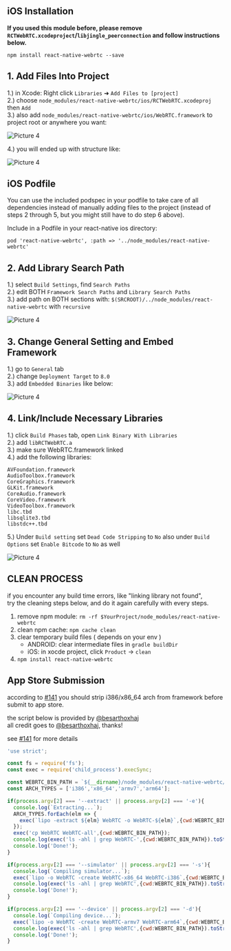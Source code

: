 ## iOS Installation

**If you used this module before, please remove `RCTWebRTC.xcodeproject`/`libjingle_peerconnection` and follow   instructions below.**

`npm install react-native-webrtc --save`  

## 1. Add Files Into Project

1.) in Xcode: Right click `Libraries` ➜ `Add Files to [project]`  
2.) choose `node_modules/react-native-webrtc/ios/RCTWebRTC.xcodeproj` then `Add`  
3.) also add `node_modules/react-native-webrtc/ios/WebRTC.framework` to project root or anywhere you want:  

![Picture 4](https://github.com/oney/react-native-webrtc/blob/master/Documentation/doc_install_xcode_add_xcodeproject.png)

4.) you will ended up with structure like:  

![Picture 4](https://github.com/oney/react-native-webrtc/blob/master/Documentation/doc_install_xcode_file_structure.png)

## iOS Podfile

You can use the included podspec in your podfile to take care of all dependencies instead of manually adding files to the project (instead of steps 2 through 5, but you might still have to do step 6 above).

Include in a Podfile in your react-native ios directory:

```
pod 'react-native-webrtc', :path => '../node_modules/react-native-webrtc'
```

## 2. Add Library Search Path

1.) select `Build Settings`, find `Search Paths`  
2.) edit BOTH `Framework Search Paths` and `Library Search Paths`  
3.) add path on BOTH sections with: `$(SRCROOT)/../node_modules/react-native-webrtc` with `recursive`  

![Picture 4](https://github.com/oney/react-native-webrtc/blob/master/Documentation/doc_install_xcode_search_path.png)

## 3. Change General Setting and Embed Framework

1.) go to `General` tab  
2.) change `Deployment Target` to `8.0`  
3.) add `Embedded Binaries` like below:  

![Picture 4](https://github.com/oney/react-native-webrtc/blob/master/Documentation/doc_install_xcode_embed_framework.png)


## 4. Link/Include Necessary Libraries


1.) click `Build Phases` tab, open `Link Binary With Libraries`  
2.) add `libRCTWebRTC.a`  
3.) make sure WebRTC.framework linked  
4.) add the following libraries:  

```
AVFoundation.framework
AudioToolbox.framework
CoreGraphics.framework
GLKit.framework
CoreAudio.framework
CoreVideo.framework
VideoToolbox.framework
libc.tbd
libsqlite3.tbd
libstdc++.tbd
```

5.) Under `Build setting` set `Dead Code Stripping` to `No` also under `Build Options` set `Enable Bitcode` to `No` as well  

![Picture 4](https://github.com/oney/react-native-webrtc/blob/master/Documentation/doc_install_xcode_link_libraries.png)


## CLEAN PROCESS

if you encounter any build time errors, like "linking library not found",  
try the cleaning steps below, and do it again carefully with every steps.

1. remove npm module: `rm -rf $YourProject/node_modules/react-native-webrtc`
2. clean npm cache: `npm cache clean`
3. clear temporary build files ( depends on your env )
    * ANDROID: clear intermediate files in `gradle buildDir`
    * iOS: in xocde project, click `Product` -> `clean`
4. `npm install react-native-webrtc`

## App Store Submission

according to [#141](https://github.com/oney/react-native-webrtc/issues/141)
you should strip i386/x86_64 arch from framework before submit to app store.

the script below is provided by [@besarthoxhaj](https://github.com/besarthoxhaj)  
all credit goes to [@besarthoxhaj](https://github.com/besarthoxhaj), thanks!

see [#141](https://github.com/oney/react-native-webrtc/issues/141) for more details

```javascript
'use strict';

const fs = require('fs');
const exec = require('child_process').execSync;

const WEBRTC_BIN_PATH = `${__dirname}/node_modules/react-native-webrtc/ios/WebRTC.framework`;
const ARCH_TYPES = ['i386','x86_64','armv7','arm64'];

if(process.argv[2] === '--extract' || process.argv[2] === '-e'){
  console.log(`Extracting...`);
  ARCH_TYPES.forEach(elm => {
    exec(`lipo -extract ${elm} WebRTC -o WebRTC-${elm}`,{cwd:WEBRTC_BIN_PATH});
  });
  exec('cp WebRTC WebRTC-all',{cwd:WEBRTC_BIN_PATH});
  console.log(exec('ls -ahl | grep WebRTC-',{cwd:WEBRTC_BIN_PATH}).toString().trim());
  console.log('Done!');
}

if(process.argv[2] === '--simulator' || process.argv[2] === '-s'){
  console.log(`Compiling simulator...`);
  exec(`lipo -o WebRTC -create WebRTC-x86_64 WebRTC-i386`,{cwd:WEBRTC_BIN_PATH});
  console.log(exec('ls -ahl | grep WebRTC',{cwd:WEBRTC_BIN_PATH}).toString().trim());
  console.log('Done!');
}

if(process.argv[2] === '--device' || process.argv[2] === '-d'){
  console.log(`Compiling device...`);
  exec(`lipo -o WebRTC -create WebRTC-armv7 WebRTC-arm64`,{cwd:WEBRTC_BIN_PATH});
  console.log(exec('ls -ahl | grep WebRTC',{cwd:WEBRTC_BIN_PATH}).toString().trim());
  console.log('Done!');
}
```
